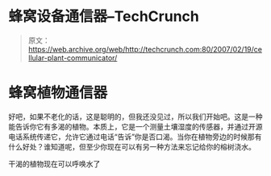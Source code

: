 # 蜂窝设备通信器–TechCrunch

> 原文：<https://web.archive.org/web/http://techcrunch.com:80/2007/02/19/cellular-plant-communicator/>

# 蜂窝植物通信器

好吧，如果不老化的话，这是聪明的，但我还没见过，所以我们开始吧。这是一种能告诉你它有多渴的植物。本质上，它是一个测量土壤湿度的传感器，并通过开源电话系统传递它，允许它通过电话“告诉”你是否口渴。当你在植物旁边的时候那有什么好处？谁知道呢，但至少你现在可以有另一种方法来忘记给你的榕树浇水。

干渴的植物现在可以呼唤水了